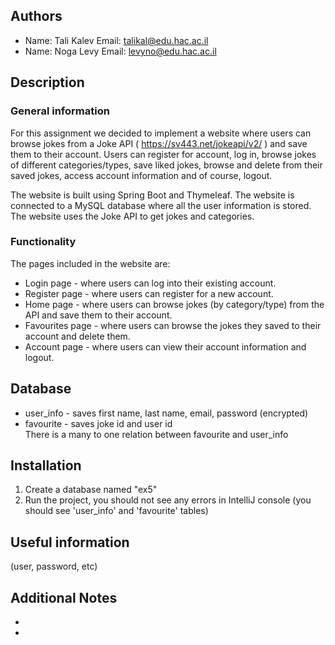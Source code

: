 ## Authors
* Name: Tali Kalev  Email: talikal@edu.hac.ac.il
* Name: Noga Levy Email: levyno@edu.hac.ac.il

## Description

### General information
For this assignment we decided to implement a website where users can browse jokes from a 
Joke API ( https://sv443.net/jokeapi/v2/ ) and save them to their account.
Users can register for account, log in, browse jokes of different categories/types,
save liked jokes, browse and delete from their saved jokes, access account 
information and of course, logout.

The website is built using Spring Boot and Thymeleaf. The website is connected to a MySQL database
where all the user information is stored. The website uses the Joke API to get jokes and categories.

### Functionality
The pages included in the website are:
* Login page - where users can log into their existing account.
* Register page - where users can register for a new account.
* Home page - where users can browse jokes (by category/type) from the API and save them to their account.
* Favourites page - where users can browse the jokes they saved to their account and delete them.
* Account page - where users can view their account information and logout.

## Database
* user_info - saves first name, last name, email, password (encrypted)
* favourite - saves joke id and user id \
There is a many to one relation between favourite and user_info

## Installation

1. Create a database named "ex5"
2. Run the project, you should not see any errors in IntelliJ console (you should see 'user_info' and 'favourite' tables)


## Useful information

(user, password, etc)

## Additional Notes
* 
* 